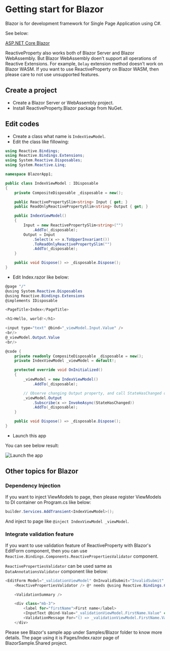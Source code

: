 # Getting start for Blazor

Blazor is for development framework for Single Page Application using C#.

See below:

[ASP.NET Core Blazor](https://docs.microsoft.com/en-us/aspnet/core/blazor/)

ReactiveProperty also works both of Blazor Server and Blazor WebAssembly. But Blazor WebAssembly doen't support all operations of Reactive Extensions. For example, `Delay` extension method doesn't work on Blazor WASM.
If you want to use ReactiveProperty on Blazor WASM, then please care to not use unsupported features. 

## Create a project

- Create a Blazor Server or WebAssembly project.
- Install ReactiveProperty.Blazor package from NuGet.

## Edit codes

- Create a class what name is `IndexViewModel`.
- Edit the class like fillowing:

```csharp
using Reactive.Bindings;
using Reactive.Bindings.Extensions;
using System.Reactive.Disposables;
using System.Reactive.Linq;

namespace BlazorApp1;

public class IndexViewModel : IDisposable
{
    private CompositeDisposable _disposable = new();

    public ReactivePropertySlim<string> Input { get; }
    public ReadOnlyReactivePropertySlim<string> Output { get; }

    public IndexViewModel()
    {
        Input = new ReactivePropertySlim<string>("")
            .AddTo(_disposable);
        Output = Input
            .Select(x => x.ToUpperInvariant())
            .ToReadOnlyReactivePropertySlim("")
            .AddTo(_disposable);
    }

    public void Dispose() => _disposable.Dispose();
}
```

- Edit Index.razor like below:

```csharp
@page "/"
@using System.Reactive.Disposables
@using Reactive.Bindings.Extensions
@implements IDisposable

<PageTitle>Index</PageTitle>

<h1>Hello, world!</h1>

<input type="text" @bind="_viewModel.Input.Value" />
<br/>
@_viewModel.Output.Value
<br/>

@code {
    private readonly CompositeDisposable _disposable = new();
    private IndexViewModel _viewModel = default!;

    protected override void OnInitialized()
    {
        _viewModel = new IndexViewModel()
            .AddTo(_disposable);

        // Observe changing Output property, and call StateHasChanged on UI thread.
        _viewModel.Output
            .Subscribe(x => InvokeAsync(StateHasChanged))
            .AddTo(_disposable);
    }

    public void Dispose() => _disposable.Dispose();
}
```

- Launch this app

You can see below result:

![Launch the app](.images/blazor-helloworld.png)

## Other topics for Blazor

### Dependency Injection

If you want to inject ViewModels to page, then please register ViewModels to DI container on Program.cs like below:

```csharp
builder.Services.AddTransient<IndexViewModel>();
```

And inject to page like `@inject IndexViewModel _viewModel`.


### Integrate validation feature

If you want to use validation feature of ReactiveProperty with Blazor's EditForm component, then you can use `Reactive.Bindings.Components.ReactivePropertiesValidator` component.

`ReactivePropertiesValidator` can be used same as `DataAnnotationsValidator` component like below:

```csharp
<EditForm Model="_validationViewModel" OnInvalidSubmit="InvalidSubmit" OnValidSubmit="ValidSubmit">
    <ReactivePropertiesValidator /> @* needs @using Reactive.Bindings.Components *@

    <ValidationSummary />

    <div class="mb-3">
        <label for="firstName">First name</label>
        <InputText @bind-Value="_validationViewModel.FirstName.Value" class="form-control" />
        <ValidationMessage For="() => _validationViewModel.FirstName.Value" />
    </div>
```

Please see Blazor's sample app under Samples/Blazor folder to know more details. The page using it is Pages/Index.razor page of BlazorSample.Shared project.
